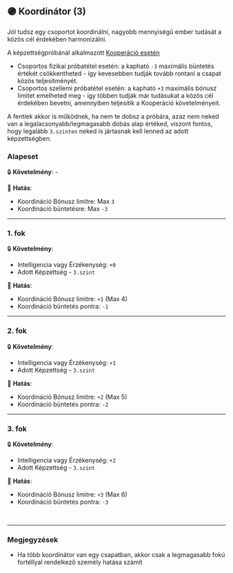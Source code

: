 ## 🟣 Koordinátor (3)

Jól tudsz egy csoportot koordinálni, nagyobb mennyiségű ember tudását a közös cél érdekében harmonizálni.

A képzettségpróbánál alkalmazott [Kooperáció esetén](../037_kepzettsegproba_kooperacio.md)
- Csoportos fizikai próbatétel esetén: a kapható `-3` maximális büntetés értékét csökkentheted - így kevesebben tudják tovább rontani a csapat közös teljesítményét.
- Csoportos szellemi próbatétel esetén: a kapható `+3` maximális bónusz limitet emelheted meg - így többen tudják már tudásukat a közös cél érdekében bevetni, amennyiben teljesítik a Kooperáció követelményeit.

A fentiek akkor is működnek, ha nem te dobsz a próbára, azaz nem neked van a legalacsonyabb/legmagasabb dobás alap értéked, viszont fontos, hogy legalább `3.szinten` neked is jártasnak kell lenned az adott képzettségben.

### Alapeset

🔒 **Követelmény**: -

🌟 **Hatás**:
- Koordináció Bónusz limitre: Max `3`
- Koordináció büntetésre: Max `-3`

---
### 1. fok

🔒 **Követelmény**:
- Intelligencia vagy Érzékenység: `+0`
- Adott Képzettség - `3.szint`


🌟 **Hatás**:
- Koordináció Bónusz limitre: `+1` (Max 4)
- Koordináció büntetés pontra: `-1`

---
### 2. fok

🔒 **Követelmény**:
- Intelligencia vagy Érzékenység: `+1`
- Adott Képzettség - `3.szint`

🌟 **Hatás**:
- Koordináció Bónusz limitre: `+2` (Max 5)
- Koordináció büntetés pontra: `-2`

---
### 3. fok

🔒 **Követelmény**:
- Intelligencia vagy Érzékenység: `+2`
- Adott Képzettség - `3.szint`

🌟 **Hatás**:
- Koordináció Bónusz limitre: `+3` (Max 6)
- Koordináció büntetés pontra: `-3`

<br />

---

### Megjegyzések

- Ha több koordinátor van egy csapatban, akkor csak a legmagasabb fokú fortéllyal rendelkező személy hatása számít

<br />

